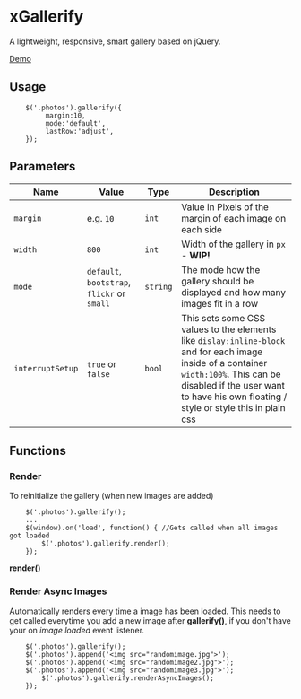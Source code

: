 # xGallerify

A lightweight, responsive, smart gallery based on jQuery.

[Demo](https://rawgit.com/xremix/xGallerify/master/Sample.html)

## Usage

```JS
	$('.photos').gallerify({
		 margin:10,
		 mode:'default',
		 lastRow:'adjust',
	});	
```

## Parameters

| Name | Value | Type | Description |
|---|---|---|---|
| `margin` | e.g. `10`  | `int` | Value in Pixels of the margin of each image on each side  |
| `width` | `800` | `int` | Width of the gallery in `px` - **WIP!** |
| `mode` | `default`, `bootstrap`, `flickr` or `small`  | `string` | The mode how the gallery should be displayed and how many images fit in a row |
| `interruptSetup` | `true` or `false` | `bool` | This sets some CSS values to the elements like `dislay:inline-block` and for each image inside of a container `width:100%`. This can be disabled if the user want to have his own floating / style or style this in plain css |


## Functions

### Render
To reinitialize the gallery (when new images are added)
```JS
	$('.photos').gallerify();
	...
	$(window).on('load', function() { //Gets called when all images got loaded
		$('.photos').gallerify.render();	
	});
```

**render()**

### Render Async Images
Automatically renders every time a image has been loaded. This needs to get called everytime you add a new image after **gallerify()**, if you don't have your on *image loaded* event listener.

```JS
	$('.photos').gallerify();
	$('.photos').append('<img src="randomimage.jpg">');
	$('.photos').append('<img src="randomimage2.jpg">');
	$('.photos').append('<img src="randomimage3.jpg">');
		$('.photos').gallerify.renderAsyncImages();	
	});
```
